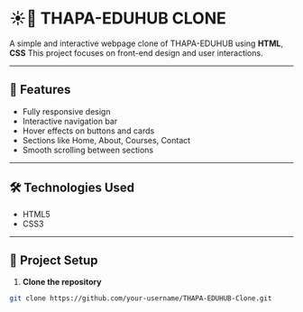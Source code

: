 # ☀️🎉 THAPA-EDUHUB CLONE

A simple and interactive webpage clone of THAPA-EDUHUB using **HTML**, **CSS** 
This project focuses on front-end design and user interactions.

---

## 🚀 Features
- Fully responsive design  
- Interactive navigation bar  
- Hover effects on buttons and cards  
- Sections like Home, About, Courses, Contact  
- Smooth scrolling between sections  

---

## 🛠️ Technologies Used
- HTML5  
- CSS3  


---

## 📁 Project Setup
1. **Clone the repository**  
```bash
git clone https://github.com/your-username/THAPA-EDUHUB-Clone.git
